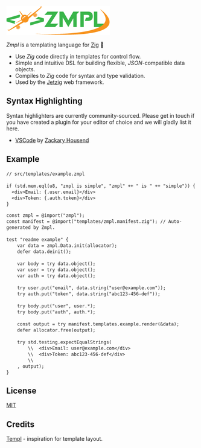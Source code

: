 ![Zmpl logo](public/zmpl.png)

_Zmpl_ is a templating language for [Zig](https://ziglang.org/) :lizard:

* Use _Zig_ code directly in templates for control flow.
* Simple and intuitive DSL for building flexible, _JSON_-compatible data objects.
* Compiles to _Zig_ code for syntax and type validation.
* Used by the [Jetzig](https://github.com/bobf/jetzig) web framework.

## Syntax Highlighting

Syntax highlighters are currently community-sourced. Please get in touch if you have created a plugin for your editor of choice and we will gladly list it here.

* [VSCode](https://github.com/z1fire/zmpl-syntax-highlighting-vscode) by [Zackary Housend](https://github.com/z1fire)

## Example

```zig
// src/templates/example.zmpl

if (std.mem.eql(u8, "zmpl is simple", "zmpl" ++ " is " ++ "simple")) {
  <div>Email: {.user.email}</div>
  <div>Token: {.auth.token}</div>
}
```

```zig
const zmpl = @import("zmpl");
const manifest = @import("templates/zmpl.manifest.zig"); // Auto-generated by Zmpl.

test "readme example" {
    var data = zmpl.Data.init(allocator);
    defer data.deinit();

    var body = try data.object();
    var user = try data.object();
    var auth = try data.object();

    try user.put("email", data.string("user@example.com"));
    try auth.put("token", data.string("abc123-456-def"));

    try body.put("user", user.*);
    try body.put("auth", auth.*);

    const output = try manifest.templates.example.render(&data);
    defer allocator.free(output);

    try std.testing.expectEqualStrings(
        \\  <div>Email: user@example.com</div>
        \\  <div>Token: abc123-456-def</div>
        \\
    , output);
}
```

## License

[MIT](LICENSE)

## Credits

[Templ](https://github.com/a-h/templ) - inspiration for template layout.
